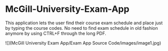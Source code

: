 # McGill-University-Exam-App
This application lets the user find their course exam schedule and place just by typing the course codes. No need to find exam schedule in old fashion anymore by using CTRL+F through the long PDF.

![](McGill University Exam App/Exam App Source Code/images/image1.jpg)
